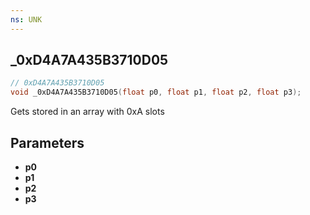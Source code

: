 ```yaml
---
ns: UNK
---
```

## _0xD4A7A435B3710D05

```c
// 0xD4A7A435B3710D05
void _0xD4A7A435B3710D05(float p0, float p1, float p2, float p3);
```

Gets stored in an array with 0xA slots

## Parameters
* **p0**
* **p1**
* **p2**
* **p3**

